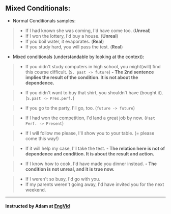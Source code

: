 ## Mixed Conditionals:

- Normal Conditionals samples:
> - If I had known she was coming, I'd have come too. (**Unreal**)
> - If I won the lottery, I'd buy a house. (**Unreal**)
> - If you boil water, it evaporates. (**Real**)
> - If you study hard, you will pass the test. (**Real**)

- Mixed conditionals (understandable by looking at the context):
> - If you didn't study computers in high school, you might(will) find this course difficult. (`S. past -> future`)
**- The 2nd sentence implies the result of the condition. It is not about the dependence.**

> - If you didn't want to buy that shirt, you shouldn't have (bought it). (`S.past -> Pres.perf.`)

> - If you go to the party, I'll go, too. (`future -> future`)

> - If I had won the competition, I'd land a great job by now. (`Past Perf. -> Present`)

> - If I will follow me please, I'll show you to your table. (= please come this way!)

> - If it will help my case, I'll take the test. 
**- The relation here is not of dependence and condition. It is about the result and action.**

> - If I know how to cook, I'd have made you dinner instead.
**- The condition is not unreal, and it is true now.**

> - If I weren't so busy, I'd go with you.
> - If my parents weren't going away, I'd have invited you for the next weekend.

---
#### Instructed by Adam at [EngVid](www.engvid.com)
